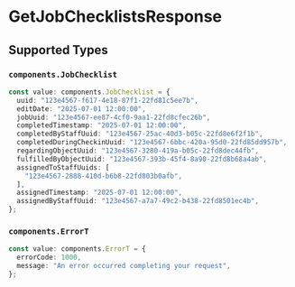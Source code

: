 # GetJobChecklistsResponse


## Supported Types

### `components.JobChecklist`

```typescript
const value: components.JobChecklist = {
  uuid: "123e4567-f617-4e18-87f1-22fd81c5ee7b",
  editDate: "2025-07-01 12:00:00",
  jobUuid: "123e4567-ee87-4cf0-9aa1-22fd8cfec26b",
  completedTimestamp: "2025-07-01 12:00:00",
  completedByStaffUuid: "123e4567-25ac-40d3-b05c-22fd8e6f2f1b",
  completedDuringCheckinUuid: "123e4567-6bbc-420a-95d0-22fd85dd957b",
  regardingObjectUuid: "123e4567-3280-419a-b05c-22fd8dec44fb",
  fulfilledByObjectUuid: "123e4567-393b-45f4-8a90-22fd8b68a4ab",
  assignedToStaffUuids: [
    "123e4567-2888-410d-b6b8-22fd803b0afb",
  ],
  assignedTimestamp: "2025-07-01 12:00:00",
  assignedByStaffUuid: "123e4567-a7a7-49c2-b438-22fd8501ec4b",
};
```

### `components.ErrorT`

```typescript
const value: components.ErrorT = {
  errorCode: 1000,
  message: "An error occurred completing your request",
};
```

